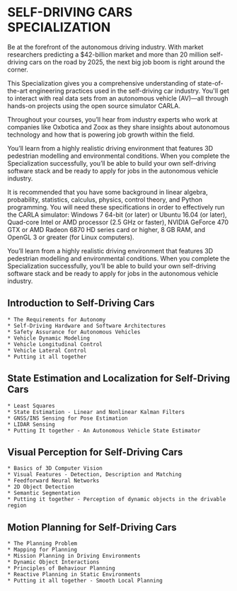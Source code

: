 SELF-DRIVING CARS SPECIALIZATION
==============

Be at the forefront of the autonomous driving industry. With market researchers predicting a $42-billion market and more than 20 million self-driving cars on the road by 2025, the next big job boom is right around the corner.

This Specialization gives you a comprehensive understanding of state-of-the-art engineering practices used in the self-driving car industry. You'll get to interact with real data sets from an autonomous vehicle (AV)―all through hands-on projects using the open source simulator CARLA.

Throughout your courses, you’ll hear from industry experts who work at companies like Oxbotica and Zoox as they share insights about autonomous technology and how that is powering job growth within the field.

You’ll learn from a highly realistic driving environment that features 3D pedestrian modelling and environmental conditions. When you complete the Specialization successfully, you’ll be able to build your own self-driving software stack and be ready to apply for jobs in the autonomous vehicle industry.

It is recommended that you have some background in linear algebra, probability, statistics, calculus, physics, control theory, and Python programming. You will need these specifications in order to effectively run the CARLA simulator: Windows 7 64-bit (or later) or Ubuntu 16.04 (or later), Quad-core Intel or AMD processor (2.5 GHz or faster), NVIDIA GeForce 470 GTX or AMD Radeon 6870 HD series card or higher, 8 GB RAM, and OpenGL 3 or greater (for Linux computers).

You’ll learn from a highly realistic driving environment that features 3D pedestrian modelling and environmental conditions. When you complete the Specialization successfully, you’ll be able to build your own self-driving software stack and be ready to apply for jobs in the autonomous vehicle industry.

## Introduction to Self-Driving Cars
    * The Requirements for Autonomy
    * Self-Driving Hardware and Software Architectures
    * Safety Assurance for Autonomous Vehicles
    * Vehicle Dynamic Modeling
    * Vehicle Longitudinal Control
    * Vehicle Lateral Control
    * Putting it all together

## State Estimation and Localization for Self-Driving Cars
    * Least Squares
    * State Estimation - Linear and Nonlinear Kalman Filters
    * GNSS/INS Sensing for Pose Estimation
    * LIDAR Sensing
    * Putting It together - An Autonomous Vehicle State Estimator

## Visual Perception for Self-Driving Cars
    * Basics of 3D Computer Vision
    * Visual Features - Detection, Description and Matching
    * Feedforward Neural Networks
    * 2D Object Detection
    * Semantic Segmentation
    * Putting it together - Perception of dynamic objects in the drivable region

## Motion Planning for Self-Driving Cars
    * The Planning Problem
    * Mapping for Planning
    * Mission Planning in Driving Environments
    * Dynamic Object Interactions
    * Principles of Behaviour Planning
    * Reactive Planning in Static Environments
    * Putting it all together - Smooth Local Planning
